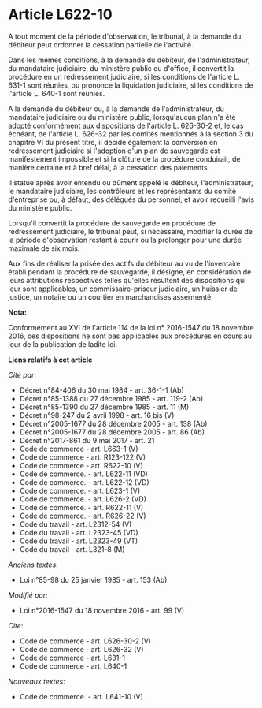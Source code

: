 # Article L622-10

A tout moment de la période d'observation, le tribunal, à la demande du débiteur peut ordonner la cessation partielle de
l'activité. 

Dans les mêmes conditions, à la demande du débiteur, de l'administrateur, du mandataire judiciaire, du ministère public ou
d'office, il convertit la procédure en un redressement judiciaire, si les conditions de l'article L. 631-1 sont réunies, ou
prononce la liquidation judiciaire, si les conditions de l'article L. 640-1 sont réunies. 

A la demande du débiteur ou, à la demande de l'administrateur, du mandataire judiciaire ou du ministère public, lorsqu'aucun
plan n'a été adopté conformément aux dispositions de l'article L. 626-30-2 et, le cas échéant, de l'article L. 626-32 par les
comités mentionnés à la section 3 du chapitre VI du présent titre, il décide également la conversion en redressement
judiciaire si l'adoption d'un plan de sauvegarde est manifestement impossible et si la clôture de la procédure conduirait, de
manière certaine et à bref délai, à la cessation des paiements. 

Il statue après avoir entendu ou dûment appelé le débiteur, l'administrateur, le mandataire judiciaire, les contrôleurs et
les représentants du comité d'entreprise ou, à défaut, des délégués du personnel, et avoir recueilli l'avis du ministère
public. 

Lorsqu'il convertit la procédure de sauvegarde en procédure de redressement judiciaire, le tribunal peut, si nécessaire,
modifier la durée de la période d'observation restant à courir ou la prolonger pour une durée maximale de six mois. 

Aux fins de réaliser la prisée des actifs du débiteur au vu de l'inventaire établi pendant la procédure de sauvegarde, il
désigne, en considération de leurs attributions respectives telles qu'elles résultent des dispositions qui leur sont
applicables, un commissaire-priseur judiciaire, un huissier de justice, un notaire ou un courtier en marchandises assermenté.

**Nota:**

Conformément au XVI de l'article 114 de la loi n° 2016-1547 du 18 novembre 2016, ces dispositions ne sont pas applicables aux
procédures en cours au jour de la publication de ladite loi.

**Liens relatifs à cet article**

_Cité par_:

  - Décret n°84-406 du 30 mai 1984 - art. 36-1-1 (Ab)
  - Décret n°85-1388 du 27 décembre 1985 - art. 119-2 (Ab)
  - Décret n°85-1390 du 27 décembre 1985 - art. 11 (M)
  - Décret n°98-247 du 2 avril 1998 - art. 16 bis (V)
  - Décret n°2005-1677 du 28 décembre 2005 - art. 138 (Ab)
  - Décret n°2005-1677 du 28 décembre 2005 - art. 86 (Ab)
  - Décret n°2017-861 du 9 mai 2017 - art. 21
  - Code de commerce - art. L663-1 (V)
  - Code de commerce - art. R123-122 (V)
  - Code de commerce - art. R622-10 (V)
  - Code de commerce. - art. L622-11 (VD)
  - Code de commerce. - art. L622-12 (VD)
  - Code de commerce. - art. L623-1 (V)
  - Code de commerce. - art. L626-2 (VD)
  - Code de commerce. - art. R622-11 (V)
  - Code de commerce. - art. R626-22 (V)
  - Code du travail - art. L2312-54 (V)
  - Code du travail - art. L2323-45 (VD)
  - Code du travail - art. L2323-49 (VT)
  - Code du travail - art. L321-8 (M)

_Anciens textes_:

  - Loi n°85-98 du 25 janvier 1985 - art. 153 (Ab)

_Modifié par_:

  - Loi n°2016-1547 du 18 novembre 2016 - art. 99 (V)

_Cite_:

  - Code de commerce - art. L626-30-2 (V)
  - Code de commerce - art. L626-32 (V)
  - Code de commerce - art. L631-1
  - Code de commerce - art. L640-1

_Nouveaux textes_:

  - Code de commerce. - art. L641-10 (V)
